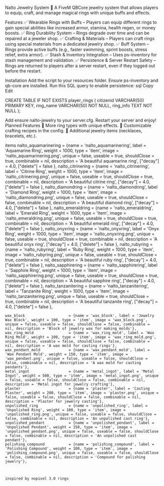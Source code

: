 Nalto Jewelry System 💍
A FiveM QBCore jewelry system that allows players to equip, craft, and manage magical rings with unique buffs and effects.

Features
✅ Wearable Rings with Buffs – Players can equip different rings to gain special abilities like increased armor, stamina, health regen, or money boosts.
✅ Ring Durability System – Rings degrade over time and can be repaired at a jeweler shop.
✅ Crafting & Materials – Players can craft rings using special materials from a dedicated jewelry shop.
✅ Buff System – Rings provide active buffs (e.g., faster swimming, sprint boosts, stress relief, extra armor).
✅ Stash & Inventory Integration – Uses ps-inventory for stash management and validation.
✅ Persistence & Server Restart Safety – Rings are returned to players after a server restart, even if they logged out before the restart.






Installation
Add the script to your resources folder.
Ensure ps-inventory and qb-core are installed.
Run this SQL query to enable persistence:
sql
Copy
Edit







CREATE TABLE IF NOT EXISTS player_rings (
    citizenid VARCHAR(50) PRIMARY KEY,
    ring_name VARCHAR(50) NOT NULL,
    ring_info TEXT NOT NULL
);







Add ensure nalto-jewelry to your server.cfg.
Restart your server and enjoy!
Planned Features
🔹 More ring types with unique effects.
🔹 Customizable crafting recipes in the config.
🔹 Additional jewelry items (necklaces, bracelets, etc.).



items
nalto_aquamarinering       = {name = 'nalto_aquamarinering', label = 'Aquamarine Ring', weight = 1000, type = 'item', image = 'nalto_aquamarinering.png', unique = false, useable = true, shouldClose = true, combinable = nil, description = 'A beautiful aquamarine ring', ["decay"] = 4.0, ["delete"] = false },
    nalto_citrinering          = {name = 'nalto_citrinering', label = 'Citrine Ring', weight = 1000, type = 'item', image = 'nalto_citrinering.png', unique = false, useable = true, shouldClose = true, combinable = nil, description = 'A beautiful citrine ring', ["decay"] = 4.0, ["delete"] = false },
    nalto_diamondring          = {name = 'nalto_diamondring', label = 'Diamond Ring', weight = 1000, type = 'item', image = 'nalto_diamondring.png', unique = false, useable = true, shouldClose = false, combinable = nil, description = 'A beautiful diamond ring', ["decay"] = 4.0, ["delete"] = false },
    nalto_emeraldring          = {name = 'nalto_emeraldring', label = 'Emerald Ring', weight = 1000, type = 'item', image = 'nalto_emeraldring.png', unique = false, useable = true, shouldClose = true, combinable = nil, description = 'A beautiful emerald ring', ["decay"] = 4.0, ["delete"] = false },
    nalto_onyxring             = {name = 'nalto_onyxring', label = 'Onyx Ring', weight = 1000, type = 'item', image = 'nalto_onyxring.png', unique = false, useable = true, shouldClose = true, combinable = nil, description = 'A beautiful onyx ring', ["decay"] = 4.0, ["delete"] = false },
    nalto_rubyring             = {name = 'nalto_rubyring', label = 'Ruby Ring', weight = 1000, type = 'item', image = 'nalto_rubyring.png', unique = false, useable = true, shouldClose = true, combinable = nil, description = 'A beautiful ruby ring', ["decay"] = 4.0, ["delete"] = false },
    nalto_sapphirering         = {name = 'nalto_sapphirering', label = 'Sapphire Ring', weight = 1000, type = 'item', image = 'nalto_sapphirering.png', unique = false, useable = true, shouldClose = true, combinable = nil, description = 'A beautiful sapphire ring', ["decay"] = 4.0, ["delete"] = false },
    nalto_tanzanitering        = {name = 'nalto_tanzanitering', label = 'Tanzanite Ring', weight = 1000, type = 'item', image = 'nalto_tanzanitering.png', unique = false, useable = true, shouldClose = true, combinable = nil, description = 'A beautiful tanzanite ring', ["decay"] = 4.0, ["delete"] = false },

    wax_block                    = {name = 'wax_block', label = 'Jewelry Wax Block', weight = 100, type = 'item', image = 'wax_block.png', unique = false, useable = false, shouldClose = false, combinable = nil, description = 'Block of jewelry wax for making molds'},
    wax_ring_mold                = {name = 'wax_ring_mold', label = 'Wax Ring Mold', weight = 100, type = 'item', image = 'wax_ring_mold.png', unique = false, useable = false, shouldClose = false, combinable = nil, description = 'A wax mold for casting rings'},
    wax_pendant_mold             = {name = 'wax_pendant_mold', label = 'Wax Pendant Mold', weight = 150, type = 'item', image = 'wax_pendant.png', unique = false, useable = false, shouldClose = false, combinable = nil, description = 'A wax mold for casting pendants'},
    metal_ingot                  = {name = 'metal_ingot', label = 'Metal Ingot', weight = 500, type = 'item', image = 'metal_ingot.png', unique = false, useable = false, shouldClose = false, combinable = nil, description = 'Metal ingot for jewelry crafting'},
    plaster                      = {name = 'plaster', label = 'Casting Plaster', weight = 200, type = 'item', image = 'plaster.png', unique = false, useable = false, shouldClose = false, combinable = nil, description = 'Plaster for jewelry casting'},
    unpolished_ring              = {name = 'unpolished_ring', label = 'Unpolished Ring', weight = 100, type = 'item', image = 'unpolished_ring.png', unique = false, useable = false, shouldClose = false, combinable = nil, description = 'An unpolished cast ring'},
    unpolished_pendant           = {name = 'unpolished_pendant', label = 'Unpolished Pendant', weight = 150, type = 'item', image = 'unpolished_pendant.png', unique = false, useable = false, shouldClose = false, combinable = nil, description = 'An unpolished cast pendant'},
    polishing_compound           = {name = 'polishing_compound', label = 'Polishing Compound', weight = 100, type = 'item', image = 'polishing_compound.png', unique = false, useable = false, shouldClose = false, combinable = nil, description = 'Compound for polishing jewelry'},



    inspired by nopixel 3.0 rings





